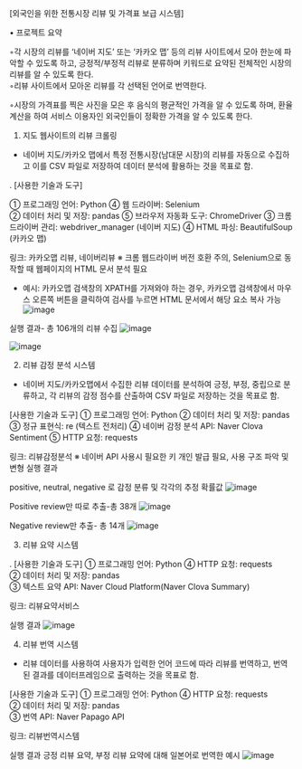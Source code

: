 [외국인을 위한 전통시장 리뷰 및 가격표 보급 시스템]

• 프로젝트 요약

◦각 시장의 리뷰를 ‘네이버 지도’ 또는 ‘카카오 맵’ 등의 리뷰 사이트에서 모아 한눈에 파악할 수 있도록 하고, 긍정적/부정적 리뷰로 분류하며 키워드로 요약된 전체적인 시장의 리뷰를 알 수 있도록 한다.   
◦리뷰 사이트에서 모아온 리뷰를 각 선택된 언어로 번역한다.

◦시장의 가격표를 찍은 사진을 모은 후 음식의 평균적인 가격을 알 수 있도록 하며, 환율 계산을 하여 서비스 이용자인 외국인들이 정확한 가격을 알 수 있도록 한다.

1. 지도 웹사이트의 리뷰 크롤링
- 네이버 지도/카카오 맵에서 특정 전통시장(남대문 시장)의 리뷰를 자동으로 수집하고 이를 CSV 파일로  저장하여 데이터 분석에 활용하는 것을 목표로 함.

. [사용한 기술과 도구]

① 프로그래밍 언어: Python               ④ 웹 드라이버: Selenium       
② 데이터 처리 및 저장: pandas           ⑤ 브라우저 자동화 도구: ChromeDriver
③ 크롬 드라이버 관리: webdriver_manager (네이버 지도)
④ HTML 파싱: BeautifulSoup (카카오 맵)

링크: 카카오맵 리뷰, 네이버리뷰
※	크롬 웹드라이버 버전 호환 주의, Selenium으로 동작할 때 웹페이지의 HTML 문서 분석 필요
-	예시: 카카오맵 검색창의 XPATH를 가져와야 하는 경우, 카카오맵 검색창에서 마우스 오른쪽 버튼을 클릭하여 검사를 누르면 HTML 문서에서 해당 요소 복사 가능
	![image](https://github.com/HL349/OSSTermProject/assets/163121438/0c46786a-762b-4434-bebb-27766cb07056)

실행 결과- 총 106개의 리뷰 수집
![image](https://github.com/HL349/OSSTermProject/assets/163121438/744b52e1-461d-4520-a768-8122609becad)

![image](https://github.com/HL349/OSSTermProject/assets/163121438/e2b0e603-22ce-4225-b021-3e2daab64046)

2. 리뷰 감정 분석 시스템
- 네이버 지도/카카오맵에서 수집한 리뷰 데이터를 분석하여 긍정, 부정, 중립으로 분류하고, 각 리뷰의 감정 점수를 산출하여 CSV 파일로 저장하는 것을 목표로 함.

[사용한 기술과 도구]
① 프로그래밍 언어: Python  ② 데이터 처리 및 저장: pandas       
③ 정규 표현식: re (텍스트 전처리) ④ 네이버 감정 분석 API: Naver Clova Sentiment
⑤ HTTP 요청: requests

링크: 리뷰감정분석
※	네이버 API 사용시 필요한 키 개인 발급 필요, 사용 구조 파악 및 변형
실행 결과

positive, neutral, negative 로 감정 분류 및 각각의 추정 확률값
![image](https://github.com/HL349/OSSTermProject/assets/163121438/7f6ce898-d574-46a0-8225-3eb93685b73a)

Positive review만 따로 추출-총 38개
![image](https://github.com/HL349/OSSTermProject/assets/163121438/42aceffa-9388-4aad-ab61-83edea910d00)

Negative review만 추출- 총 14개
 ![image](https://github.com/HL349/OSSTermProject/assets/163121438/31320030-d858-4514-8a5a-6e87feb05266)

3.	리뷰 요약 시스템

. [사용한 기술과 도구]
① 프로그래밍 언어: Python                 ④ HTTP 요청: requests  
② 데이터 처리 및 저장: pandas              
③ 텍스트 요약 API: Naver Cloud Platform(Naver Clova Summary)

링크: 리뷰요약서비스

실행 결과
![image](https://github.com/HL349/OSSTermProject/assets/163121438/2a6cdb6a-739f-46d0-bac9-15057d50c152)

4.	리뷰 번역 시스템
- 리뷰 데이터를 사용하여 사용자가 입력한 언어 코드에 따라 리뷰를 번역하고, 번역된 결과를 데이터프레임으로 출력하는 것을 목표로 함.

[사용한 기술과 도구]
① 프로그래밍 언어: Python                 ④ HTTP 요청: requests  
② 데이터 처리 및 저장: pandas              
③ 번역 API: Naver Papago API

링크: 리뷰번역시스템

실행 결과
긍정 리뷰 요약, 부정 리뷰 요약에 대해 일본어로 번역한 예시
![image](https://github.com/HL349/OSSTermProject/assets/163121438/943d7022-1baf-486c-a0fd-f6d58e94ba83)








